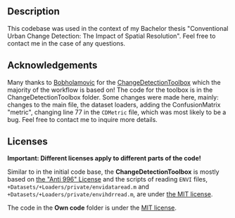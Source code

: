 ## Description
This codebase was used in the context of my Bachelor thesis "Conventional Urban Change Detection: The Impact of Spatial Resolution". Feel free to contact me in the case of any questions.

## Acknowledgements
Many thanks to [Bobholamovic](https://github.com/Bobholamovic) for the [ChangeDetectionToolbox](https://github.com/Bobholamovic/ChangeDetectionToolbox) which the majority of the workflow is based on! The code for the toolbox is in the ChangeDetectionToolbox folder. Some changes were made here, mainly: changes to the main file, the dataset loaders, adding the ConfusionMatrix "metric", changing line 77 in the `CDMetric` file, which was most likely to be a bug. Feel free to contact me to inquire more details.

## Licenses
**Important: Different licenses apply to different parts of the code!**

Similar to in the initial code base, the **ChangeDetectionToolbox** is mostly based on [the "Anti 996" License](./LICENSE) and the scripts of reading `ENVI` files, `+Datasets/+Loaders/private/envidataread.m` and `+Datasets/+Loaders/private/envihdrread.m`, are under [the MIT license](./ChangeDetectionToolbox/+Datasets/+Loaders/private/LICENSE).

The code in the **Own code** folder is under the [MIT license](./LICENSE).